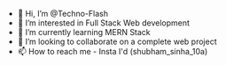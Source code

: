 - 👋 Hi, I’m @Techno-Flash
- 👀 I’m interested in Full Stack Web development
- 🌱 I’m currently learning MERN Stack
- 💞️ I’m looking to collaborate on a complete web project
- 📫 How to reach me - Insta I'd (shubham_sinha_10a)

<!---
Techno-Flash/Techno-Flash is a ✨ special ✨ repository because its `README.md` (this file) appears on your GitHub profile.
You can click the Preview link to take a look at your changes.
--->
